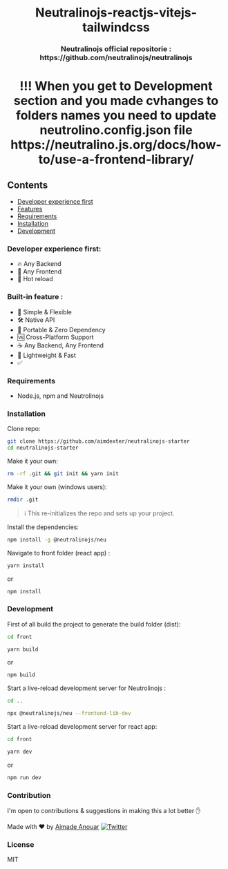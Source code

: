 <p align="center">
<h1 align="center">Neutralinojs-reactjs-vitejs-tailwindcss</h1>
<h3 align="center">Neutralinojs official repositorie : https://github.com/neutralinojs/neutralinojs</3>

</p>

<p align="center">
<h1 align="center" color="red">!!! When you get to Development section and you made cvhanges to folders names you need to update neutrolino.config.json file https://neutralino.js.org/docs/how-to/use-a-frontend-library/ </h1>
</p>

## Contents

- [Developer experience first](#Developer-experience-first)
- [Features](#Built-in-feature-from-Next.js)
- [Requirements](#Requirements)
- [Installation](#installation)
- [Development](#development)

### Developer experience first:

- 🔥 Any Backend
- 🎨 Any Frontend
- 💅 Hot reload

### Built-in feature :

- 💅 Simple & Flexible
- 🛠 Native API
- 🧠 Portable & Zero Dependency
- 🆚 Cross-Platform Support
- ☕ Any Backend, Any Frontend
- 💨 Lightweight & Fast
- ✅

### Requirements

- Node.js, npm and Neutrolinojs

### Installation

Clone repo:

```sh
git clone https://github.com/aimdexter/neutralinojs-starter
cd neutralinojs-starter
```

Make it your own:

```sh
rm -rf .git && git init && yarn init
```

Make it your own (windows users):

```sh
rmdir .git
```

> :information_source: This re-initializes the repo and sets up your project.

Install the dependencies:

```sh
npm install -g @neutralinojs/neu
```

Navigate to front folder (react app) :

```sh
yarn install
```

or

```sh
npm install
```

### Development

First of all build the project to generate the build folder (dist):

```sh
cd front
```

```sh
yarn build
```

or

```sh
npm build
```

Start a live-reload development server for Neutrolinojs :

```sh
cd ..
```

```sh
npx @neutralinojs/neu --frontend-lib-dev
```

Start a live-reload development server for react app:

```sh
cd front
```

```sh
yarn dev
```

or

```sh
npm run dev
```

### Contribution

I'm open to contributions & suggestions in making this a lot better :hand:

Made with ♥ by [Aimade Anouar](https://www.aimdexter.com/) [![Twitter](https://img.shields.io/twitter/url/https/twitter.com/cloudposse.svg?style=social&label=Follow%20%40AimadeAnouar)](https://twitter.com/AnouarAimade)

### License

MIT
